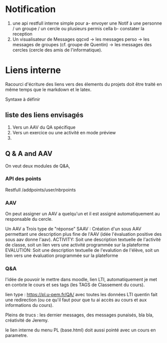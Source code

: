 



# Notification 

1) une api restfull interne  simple pour 
a- envoyer une Notif à une personne / un groupe / un cercle ou plusieurs permis cella
b- constater la reception 
2) Un visualisateur de Messages qqcvd
-> les messages perso
-> les messages de groupes (cf. groupe de Quentin) 
-> les messages des cercles (cercle des amis de l'informatique).


# Liens interne 

Racourci d'écriture des liens vers des élements du projets doit être traité en même temps que le markdown et le latex.

Syntaxe à définir 

## liste des liens envisagés 

1. Vers un AAV du QA spécifique 
2. Vers un exercice ou une activité en mode préview 
3. 



## Q & A and AAV

On veut deux modules de Q&A, 

### API des points 

Restfull /addpoints/user/nbrpoints 

### AAV 

On peut assigner un AAV a quelqu'un et il est assigné automatiquement au responsable du cercle.

Un AAV a Trois type de "réponse"
 SAAV : Création d'un sous AAV permettant une description plus fine de l'AAV (idée l'évaluation positive des sous aav donne l'aav).
 ACTIVITY: Soit une description textuelle de l'activité de classe, soit un lien vers une activité programmée sur la plateforme 
 EVALUTION: Soit une description textuelle de l'evalution de l'élève, soit un lien vers une évaluation programmée sur la plateforme



### Q&A 

l'idée de pouvoir le mettre dans moodle, lien LTI,
automatiquement je met en contxte le cours et ses tags (les TAGS de Classement du cours).

lien type : https://pl.u-pem.fr/QA/
avec toutes les données LTI 
quentin fait une redirection (ou ce qu'il faut pour que tu ai accès au cours et aux informations du cours).

Pleins de trucs : les dernier messages, des messages punaisés, bla bla, créativité de Jeremy.


le lien interne du menu PL (base.html) doit aussi pointé avec un cours en parametre.


